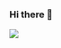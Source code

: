### Hi there 👋

<!--
**WOOKYOUNGTAE/WOOKYOUNGTAE** is a ✨ _special_ ✨ repository because its `README.md` (this file) appears on your GitHub profile.

Here are some ideas to get you started:

- 🔭 I’m currently working on ...
- 🌱 I’m currently learning ...
- 👯 I’m looking to collaborate on ...
- 🤔 I’m looking for help with ...
- 💬 Ask me about ...
- 📫 How to reach me: ...
- 😄 Pronouns: ...
- ⚡ Fun fact: ...
-->
<a href="[버튼을 눌렀을 때 이동할 링크](https://www.notion.so/6101f4c03902414eb086e5deb9792d76)" target="_blank"><img src="https://img.shields.io/badge/뱃지레이블-배경색?style=뱃지모양&logo=#000000&logoColor=#000000"/></a>
